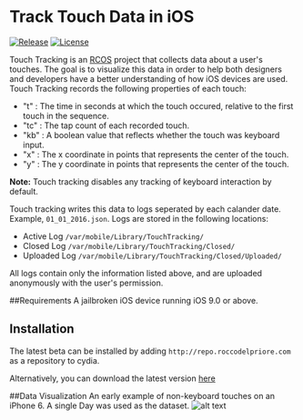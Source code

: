 # Track Touch Data in iOS
<a href="https://github.com/Frostbitee08/iOS-Touch-Tracking"><img alt="Release" src="https://img.shields.io/github/release/frostbitee08/iOS-Touch-Tracking.svg" /></a>
<a href="https://github.com/Frostbitee08/iOS-Touch-Tracking/blob/master/License.txt"><img alt="License" src="https://img.shields.io/github/license/mashape/apistatus.svg?maxAge=2592000" /></a>

Touch Tracking is an [RCOS](http://rcos.io) project that collects data about a user's touches. The goal is to visualize this data in order to help both designers and developers have a better understanding of how iOS devices are used. Touch Tracking records the following properties of each touch:

* "t" : The time in seconds at which the touch occured, relative to the first touch in the sequence.
* "tc" : The tap count of each recorded touch.
* "kb" : A boolean value that reflects whether the touch was keyboard input.
* "x" : The x coordinate in points that represents the center of the touch.
* "y" : The y coordinate in points that represents the center of the touch.
 
<b>Note:</b> Touch tracking disables any tracking of keyboard interaction by default. 

Touch tracking writes this data to logs seperated by each calander date. Example, `01_01_2016.json`. Logs are stored in the following locations:

* Active Log `/var/mobile/Library/TouchTracking/`
* Closed Log `/var/mobile/Library/TouchTracking/Closed/`
* Uploaded Log `/var/mobile/Library/TouchTracking/Closed/Uploaded/`

All logs contain only the information listed above, and are uploaded anonymously with the user's permission.

##Requirements
A jailbroken iOS device running iOS 9.0 or above.

## Installation
The latest beta can be installed by adding `http://repo.roccodelpriore.com` as a repository to cydia.

Alternatively, you can download the latest version [here](https://www.dropbox.com/s/m2bcxg2qvqht3nr/com.roccodelpriore.touchtracking_0.4-15_iphoneos-arm.deb?dl=0)

##Data Visualization
An early example of non-keyboard touches on an iPhone 6. A single Day was used as the dataset.
![alt text](http://f.cl.ly/items/3K3v3R0k2p2N2w2L2g1B/confirmed_output.png "iPhone 6")
